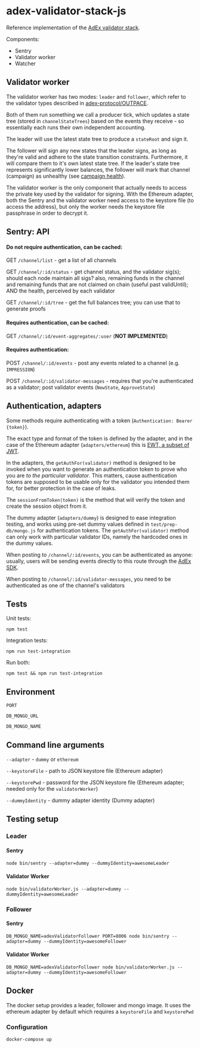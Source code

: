 # adex-validator-stack-js

Reference implementation of the [AdEx validator stack](https://github.com/adexnetwork/adex-protocol#validator-stack-platform).

Components:

* Sentry
* Validator worker
* Watcher

## Validator worker

The validator worker has two modes: `leader` and `follower`, which refer to the validator types described in [adex-protocol/OUTPACE](https://github.com/AdExNetwork/adex-protocol/blob/master/OUTPACE.md#specification).

Both of them run something we call a producer tick, which updates a state tree (stored in `channelStateTrees`) based on the events they receive - so essentially each runs their own independent accounting.

The leader will use the latest state tree to produce a `stateRoot` and sign it.

The follower will sign any new states that the leader signs, as long as they're valid and adhere to the state transition constraints. Furthermore, it will compare them to it's own latest state tree. If the leader's state tree represents significantly lower balances, the follower will mark that channel (campaign) as unhealthy (see [campaign health](https://github.com/AdExNetwork/adex-protocol#campaign-health)).

The validator worker is the only component that actually needs to access the private key used by the validator for signing. With the Ethereum adapter, both the Sentry and the validator worker need access to the keystore file (to access the address), but only the worker needs the keystore file passphrase in order to decrypt it.

## Sentry: API

#### Do not require authentication, can be cached:

GET `/channel/list` - get a list of all channels

GET `/channel/:id/status` - get channel status, and the validator sig(s); should each node maintain all sigs? also, remaining funds in the channel and remaining funds that are not claimed on chain (useful past validUntil); AND the health, perceived by each validator

GET `/channel/:id/tree` - get the full balances tree; you can use that to generate proofs


#### Requires authentication, can be cached:

GET `/channel/:id/event-aggregates/:user` (**NOT IMPLEMENTED**)

#### Requires authentication:

POST `/channel/:id/events` - post any events related to a channel (e.g. `IMPRESSION`)

POST `/channel/:id/validator-messages` - requires that you're authenticated as a validator; post validator events (`NewState`, `ApproveState`)


## Authentication, adapters

Some methods require authenticating with a token (`Authentication: Bearer {token}`).

The exact type and format of the token is defined by the adapter, and in the case of the Ethereum adapter (`adapters/ethereum`) this is [EWT, a subset of JWT](https://github.com/ethereum/EIPs/issues/1341).

In the adapters, the `getAuthFor(validator)` method is designed to be invoked when you want to generate an authentication token to prove who you are *to the particular validator*. This matters, cause authentication tokens are supposed to be usable only for the validator you intended them for, for better protection in the case of leaks.

The `sessionFromToken(token)` is the method that will verify the token and create the session object from it.

The dummy adapter (`adapters/dummy`) is designed to ease integration testing, and works using pre-set dummy values defined in `test/prep-db/mongo.js` for authentication tokens. The `getAuthFor(validator)` method can only work with particular validator IDs, namely the hardcoded ones in the dummy values.

When posting to `/channel/:id/events`, you can be authenticated as anyone: usually, users will be sending events directly to this route through the [AdEx SDK](https://github.com/adexnetwork/adex-protocol#sdk).

When posting to `/channel/:id/validator-messages`, you need to be authenticated as one of the channel's validators


## Tests

Unit tests:

```
npm test
```

Integration tests:

```
npm run test-integration
```

Run both:

```
npm test && npm run test-integration
```

## Environment

``PORT``

``DB_MONGO_URL``

``DB_MONGO_NAME``

## Command line arguments

``--adapter`` - `dummy` or `ethereum`

``--keystoreFile`` - path to JSON keystore file (Ethereum adapter)

``--keystorePwd`` - password for the JSON keystore file (Ethereum adapter; needed only for the `validatorWorker`)

``--dummyIdentity`` - dummy adapter identity (Dummy adapter)

## Testing setup


### Leader

#### Sentry

```
node bin/sentry --adapter=dummy --dummyIdentity=awesomeLeader
```

#### Validator Worker

```
node bin/validatorWorker.js --adapter=dummy --dummyIdentity=awesomeLeader
```


### Follower

#### Sentry

```
DB_MONGO_NAME=adexValidatorFollower PORT=8006 node bin/sentry --adapter=dummy --dummyIdentity=awesomeFollower
```


#### Validator Worker
```
DB_MONGO_NAME=adexValidatorFollower node bin/validatorWorker.js --adapter=dummy --dummyIdentity=awesomeFollower
```


## Docker
The docker setup provides a leader, follower and mongo image. 
It uses the ethereum adapter by default which requires a `keystoreFile` and `keystorePwd`

### Configuration

```sh
docker-compose up
```